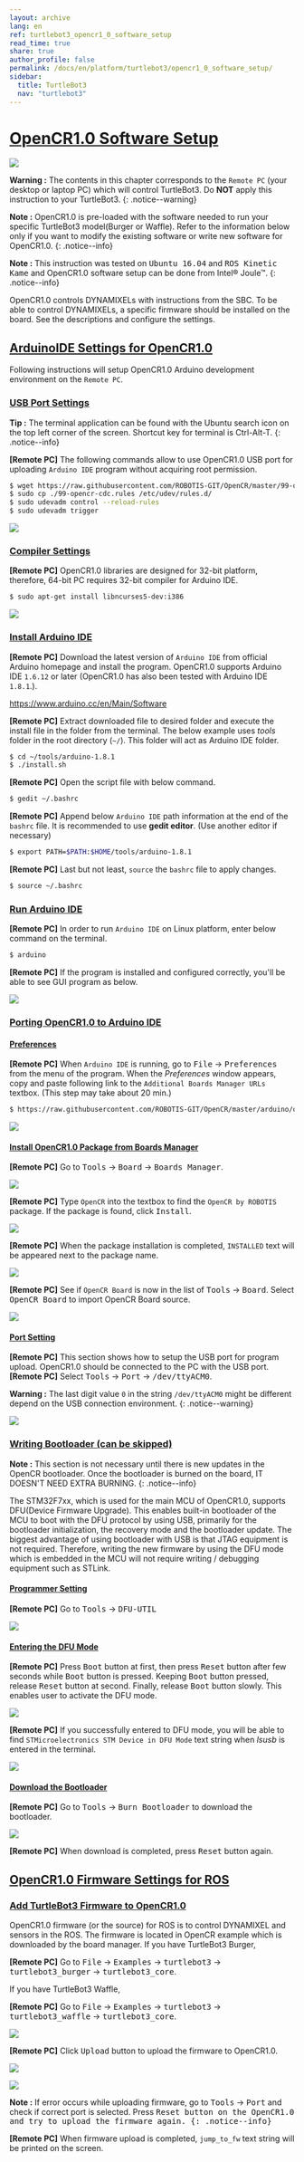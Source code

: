 ```yaml
---
layout: archive
lang: en
ref: turtlebot3_opencr1_0_software_setup
read_time: true
share: true
author_profile: false
permalink: /docs/en/platform/turtlebot3/opencr1_0_software_setup/
sidebar:
  title: TurtleBot3
  nav: "turtlebot3"
---
```


<div style="counter-reset: h1 6"></div>

# [OpenCR1.0 Software Setup](#opencr10-software-setup)

![](/assets/images/platform/turtlebot3/software/remote_pc_and_turtlebot.png)

**Warning :** The contents in this chapter corresponds to the `Remote PC` (your desktop or laptop PC) which will control TurtleBot3. Do **NOT** apply this instruction to your TurtleBot3.
{: .notice--warning}

**Note :** OpenCR1.0 is pre-loaded with the software needed to run your specific TurtleBot3 model(Burger or Waffle). Refer to the information below only if you want to modify the existing software or write new software for OpenCR1.0.
{: .notice--info}

**Note :** This instruction was tested on <kbd>Ubuntu 16.04</kbd> and <kbd>ROS Kinetic Kame</kbd> and OpenCR1.0 software setup can be done from Intel® Joule™.
{: .notice--info}

OpenCR1.0 controls DYNAMIXELs with instructions from the SBC. To be able to control DYNAMIXELs, a specific firmware should be installed on the board. See the descriptions and configure the settings.

## [ArduinoIDE Settings for OpenCR1.0](#arduinoide-settings-for-opencr10)

Following instructions will setup OpenCR1.0 Arduino development environment on the `Remote PC`.

### [USB Port Settings](#usb-port-settings)

**Tip :** The terminal application can be found with the Ubuntu search icon on the top left corner of the screen. Shortcut key for terminal is Ctrl-Alt-T.
{: .notice--info}

**[Remote PC]** The following commands allow to use OpenCR1.0 USB port for uploading ``Arduino IDE`` program without acquiring root permission.

``` bash
$ wget https://raw.githubusercontent.com/ROBOTIS-GIT/OpenCR/master/99-opencr-cdc.rules
$ sudo cp ./99-opencr-cdc.rules /etc/udev/rules.d/
$ sudo udevadm control --reload-rules
$ sudo udevadm trigger
```

![](/assets/images/platform/turtlebot3/preparation/7_1_1_usb_port_setting.png)

### [Compiler Settings](#compiler-settings)

**[Remote PC]** OpenCR1.0 libraries are designed for 32-bit platform, therefore, 64-bit PC requires 32-bit compiler for Arduino IDE.

``` bash
$ sudo apt-get install libncurses5-dev:i386
```

![](/assets/images/platform/turtlebot3/preparation/7_1_2_compiler_settings.png)


### [Install Arduino IDE](#install-arduino-ide)

**[Remote PC]** Download the latest version of `Arduino IDE` from official Arduino homepage and install the program. OpenCR1.0 supports Arduino IDE `1.6.12` or later (OpenCR1.0 has also been tested with Arduino IDE `1.8.1`.).

https://www.arduino.cc/en/Main/Software

**[Remote PC]** Extract downloaded file to desired folder and execute the install file in the folder from the terminal. The below example uses *tools* folder in the root directory (`~/`). This folder will act as Arduino IDE folder.

``` bash
$ cd ~/tools/arduino-1.8.1
$ ./install.sh
```

**[Remote PC]** Open the script file with below command.

``` bash
$ gedit ~/.bashrc
```

**[Remote PC]** Append below `Arduino IDE` path information at the end of the `bashrc` file. It is recommended to use **gedit editor**. (Use another editor if necessary)

``` bash
$ export PATH=$PATH:$HOME/tools/arduino-1.8.1
```

**[Remote PC]** Last but not least, `source` the ``bashrc`` file to apply changes.

``` bash
$ source ~/.bashrc
```

### [Run Arduino IDE](#run-arduino-ide)

**[Remote PC]** In order to run `Arduino IDE` on Linux platform, enter below command on the terminal.

``` bash
$ arduino
```

**[Remote PC]** If the program is installed and configured correctly, you'll be able to see GUI program as below.

![](/assets/images/platform/turtlebot3/preparation/ide0.png)

### [Porting OpenCR1.0 to Arduino IDE](#porting-opencr10-to-arduino-ide)

#### [Preferences](#preferences)

**[Remote PC]** When `Arduino IDE` is running, go to <kbd>File</kbd> → <kbd>Preferences</kbd> from the menu of the program. When the *Preferences* window appears, copy and paste following link to the `Additional Boards Manager URLs` textbox. (This step may take about 20 min.)

``` bash
$ https://raw.githubusercontent.com/ROBOTIS-GIT/OpenCR/master/arduino/opencr_release/package_opencr_index.json
```

![](/assets/images/platform/turtlebot3/preparation/ide1.png)

#### [Install OpenCR1.0 Package from Boards Manager](#install-opencr10-package-from-boards-manager)

**[Remote PC]** Go to <kbd>Tools</kbd> → <kbd>Board</kbd> → <kbd>Boards Manager</kbd>.

![](/assets/images/platform/turtlebot3/preparation/ide2.png)

**[Remote PC]** Type `OpenCR` into the textbox to find the `OpenCR by ROBOTIS` package. If the package is found, click <kbd>Install</kbd>.

![](/assets/images/platform/turtlebot3/preparation/ide3.png)

**[Remote PC]** When the package installation is completed, `INSTALLED` text will be appeared next to the package name.

![](/assets/images/platform/turtlebot3/preparation/ide4.png)

**[Remote PC]** See if `OpenCR Board` is now in the list of <kbd>Tools</kbd> → <kbd>Board</kbd>. Select <kbd>OpenCR Board</kbd> to import OpenCR Board source.

![](/assets/images/platform/turtlebot3/preparation/ide5.png)

#### [Port Setting](#port-setting)

**[Remote PC]** This section shows how to setup the USB port for program upload. OpenCR1.0 should be connected to the PC with the USB port.
 
**[Remote PC]** Select <kbd>Tools</kbd> → <kbd>Port</kbd> → <kbd>/dev/ttyACM0</kbd>.

**Warning :** The last digit value `0` in the string ``/dev/ttyACM0`` might be different depend on the USB connection environment.
{: .notice--warning}

![](/assets/images/platform/turtlebot3/preparation/ide6.png)

### [Writing Bootloader (can be skipped)](#writing-bootloader-can-be-skipped)

**Note :** This section is not necessary until there is new updates in the OpenCR bootloader. Once the bootloader is burned on the board, IT DOESN'T NEED EXTRA BURNING.
{: .notice--info}

The STM32F7xx, which is used for the main MCU of OpenCR1.0, supports DFU(Device Firmware Upgrade). This enables built-in bootloader of the MCU to boot with the DFU protocol by using USB, primarily for the bootloader initialization, the recovery mode and the bootloader update. The biggest advantage of using bootloader with USB is that JTAG equipment is not required. Therefore, writing the new firmware by using the DFU mode which is embedded in the MCU will not require writing / debugging equipment such as STLink.

#### [Programmer Setting](#programmer-setting)

**[Remote PC]** Go to <kbd>Tools</kbd> → <kbd>DFU-UTIL</kbd>

![](/assets/images/platform/turtlebot3/preparation/ide7.png)

#### [Entering the DFU Mode](#entering-the-dfu-mode)

**[Remote PC]** Press <kbd>Boot</kbd> button at first, then press <kbd>Reset</kbd> button after few seconds while <kbd>Boot</kbd> button is pressed. Keeping <kbd>Boot</kbd> button pressed, release <kbd>Reset</kbd> button at second. Finally, release <kbd>Boot</kbd> button slowly. This enables user to activate the DFU mode.

![](/assets/images/platform/turtlebot3/preparation/opencr_button_for_dfu.png)

**[Remote PC]** If you successfully entered to DFU mode, you will be able to find `STMicroelectronics STM Device in DFU Mode` text string when *lsusb* is entered in the terminal.

![](/assets/images/platform/turtlebot3/preparation/ide10.png)

#### [Download the Bootloader](#download-the-bootloader)

**[Remote PC]** Go to <kbd>Tools</kbd> → <kbd>Burn Bootloader</kbd> to download the bootloader.

![](/assets/images/platform/turtlebot3/preparation/ide9.png)

**[Remote PC]** When download is completed, press <kbd>Reset</kbd> button again.

## [OpenCR1.0 Firmware Settings for ROS](#opencr10-firmware-settings-for-ros)

### [Add TurtleBot3 Firmware to OpenCR1.0](#add-turtlebot3-firmware-to-opencr10)

OpenCR1.0 firmware (or the source) for ROS is to control DYNAMIXEL and sensors in the ROS. The firmware is located in OpenCR example which is downloaded by the board manager.
If you have TurtleBot3 Burger,

**[Remote PC]** Go to <kbd>File</kbd> → <kbd>Examples</kbd> → <kbd>turtlebot3</kbd> → <kbd>turtlebot3_burger</kbd> → <kbd>turtlebot3_core</kbd>.

If you have TurtleBot3 Waffle,

**[Remote PC]** Go to <kbd>File</kbd> → <kbd>Examples</kbd> → <kbd>turtlebot3</kbd> → <kbd>turtlebot3_waffle</kbd> → <kbd>turtlebot3_core</kbd>.

![](/assets/images/platform/turtlebot3/opencr/o1.png)

**[Remote PC]** Click <kbd>Upload</kbd> button to upload the firmware to OpenCR1.0.

![](/assets/images/platform/turtlebot3/opencr/o2.png)

![](/assets/images/platform/turtlebot3/opencr/o3.png)

**Note :** If error occurs while uploading firmware, go to <kbd>Tools</kbd> → <kbd>Port</kbd> and check if correct port is selected. Press <kbd>Reset<kbd> button on the OpenCR1.0 and try to upload the firmware again.
{: .notice--info}
  
**[Remote PC]** When firmware upload is completed, `jump_to_fw` text string will be printed on the screen.
